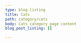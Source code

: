 ```yaml
---
type: blog-listing
title: Cats
path: category/cats
body: Cats category page content
blog_post_listing: []

---
```

